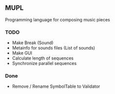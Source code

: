 ## MUPL
Programming language for composing music pieces

### TODO
* Make Break (Sound)
* Metainfo for sounds files (List of sounds)
* Make GUI
* Calculate length of sequences
* Synchronize parallel sequences 

### Done
* Remove / Rename SymbolTable to Validator

